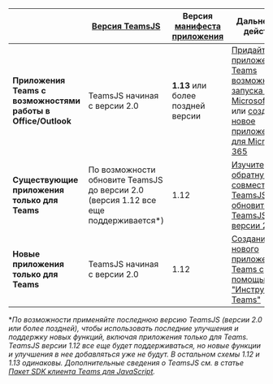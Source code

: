 |                  |[Версия TeamsJS](/javascript/api/overview/msteams-client) | Версия [манифеста приложения](../resources/schema/manifest-schema.md)| Дальнейшие действия|
|------------------|---------|--------|---|
|**Приложения Teams с возможностями работы в Office/Outlook**| TeamsJS начиная с версии 2.0  | **1.13** или более поздней версии | [Придайте приложению Teams возможность запуска в Microsoft 365](../m365-apps/extend-m365-teams-personal-tab.md) или [создайте новое приложение для Microsoft 365](../m365-apps/extend-m365-teams-personal-tab.md#quickstart) |
|**Существующие приложения только для Teams**| По возможности обновите TeamsJS до версии 2.0 (версия 1.12 все еще поддерживается*)  | 1.12 | [Изучите обратную совместимость TeamsJS](../tabs/how-to/using-teams-client-sdk.md#backwards-compatibility) и [обновите TeamsJS до версии 2.0](../tabs/how-to/using-teams-client-sdk.md#updating-to-the-teams-client-sdk-v200)|
|**Новые приложения только для Teams**| TeamsJS начиная с версии 2.0 | 1.12 | [Создание нового приложения Teams с помощью "Инструментов Teams"](../toolkit/create-new-project.md)|

**По возможности применяйте последнюю версию TeamsJS (версии 2.0 или более поздней), чтобы использовать последние улучшения и поддержку новых функций, включая приложения только для Teams. TeamsJS версии 1.12 все еще будет поддерживаться, но новые функции и улучшения в нее добавляться уже не будут. В остальном схемы 1.12 и 1.13 одинаковы. Дополнительные сведения о TeamsJS см. в статье [Пакет SDK клиента Teams для JavaScript](../tabs/how-to/using-teams-client-sdk.md).*
